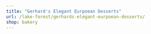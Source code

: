 ```yaml
---
title: "Gerhard's Elegant Eurpoean Desserts"
url: /lake-forest/gerhards-elegant-eurpoean-desserts/
shop: bakery
---
```

